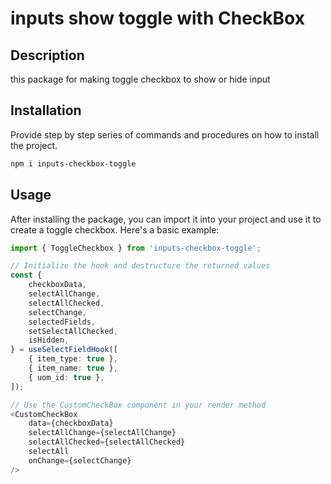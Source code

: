 # inputs show toggle with CheckBox 

## Description

this package for making toggle checkbox to show or hide input
## Installation

Provide step by step series of commands and procedures on how to install the project.

```bash
npm i inputs-checkbox-toggle
```
## Usage

After installing the package, you can import it into your project and use it to create a toggle checkbox. Here's a basic example:
```TypeScript
import { ToggleCheckbox } from 'inputs-checkbox-toggle';

// Initialize the hook and destructure the returned values
const {
    checkboxData,
    selectAllChange,
    selectAllChecked,
    selectChange,
    selectedFields,
    setSelectAllChecked,
    isHidden,
} = useSelectFieldHook([
    { item_type: true },
    { item_name: true },
    { uom_id: true },
]);

// Use the CustomCheckBox component in your render method
<CustomCheckBox
    data={checkboxData}
    selectAllChange={selectAllChange}
    selectAllChecked={selectAllChecked}
    selectAll
    onChange={selectChange}
/>